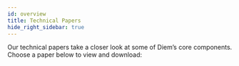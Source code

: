 ```yaml
---
id: overview
title: Technical Papers
hide_right_sidebar: true
---
```


Our technical papers take a closer look at some of Diem’s core components. Choose a paper below to view and download:

<CardsWrapper>
  <SimpleTextCard
    icon="img/placeholder.svg"
    iconDark="img/placeholder-dark.svg"
    overlay="Learn how this new programming language improves resource safety and access controls for all blockchains"
    title="Move Paper"
    to="/docs/technical-papers/move-paper"
  />
  <SimpleTextCard
    icon="img/placeholder.svg"
    iconDark="img/placeholder-dark.svg"
    overlay="Dive into DiemBFT, the fault-tolerant consensus mechanism built to sustain a global payment system"
    title="State Machine Replication"
    to="/docs/technical-papers/state-machine-replication-paper"
  />
  <SimpleTextCard
    icon="img/placeholder.svg"
    iconDark="img/placeholder-dark.svg"
    overlay="Discover the architecture and implementation of our core platform, the Diem Blockchain"
    title="The Diem Blockchain"
    to="/docs/technical-papers/the-diem-blockchain-paper"
  />
</CardsWrapper>
